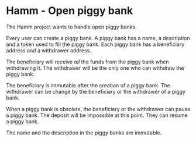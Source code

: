 # Hamm - Open piggy bank

The Hamm project wants to handle open piggy banks.

Every user can create a piggy bank.
A piggy bank has a name, a description and a token used to fill the piggy bank.
Each piggy bank has a beneficiary address and a withdrawer address.

The beneficiary will receive _all_ the funds from the piggy bank when withdrawing it.
The withdrawer will be the only one who can withdraw the piggy bank.

The beneficiary is immutable after the creation of a piggy bank.
The withdrawer can be change by the beneficiary or the withdrawer of a piggy bank.

When a piggy bank is obsolete, the beneficiary or the withdrawer can pause a piggy bank. The deposit will be impossible at this point.
They can resume a piggy bank.

The name and the description in the piggy banks are immutable.
